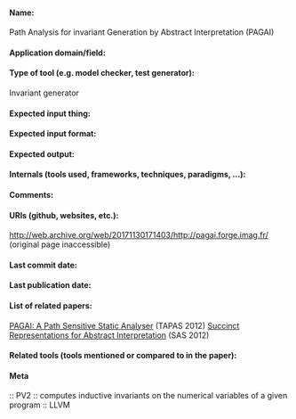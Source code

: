 #### Name:
Path Analysis for invariant Generation by Abstract Interpretation (PAGAI)

#### Application domain/field:

#### Type of tool (e.g. model checker, test generator):
Invariant generator

#### Expected input thing:

#### Expected input format:

#### Expected output:

#### Internals (tools used, frameworks, techniques, paradigms, ...):

#### Comments:

#### URIs (github, websites, etc.):
http://web.archive.org/web/20171130171403/http://pagai.forge.imag.fr/ (original page inaccessible)

#### Last commit date:

#### Last publication date:

#### List of related papers:
[PAGAI: A Path Sensitive Static Analyser](https://doi.org/10.1016/j.entcs.2012.11.003) (TAPAS 2012)
[Succinct Representations for Abstract Interpretation](https://doi.org/10.1007/978-3-642-33125-1_20) (SAS 2012)

#### Related tools (tools mentioned or compared to in the paper):

#### Meta
:: PV2 :: computes inductive invariants on the numerical variables of a given program
:: LLVM